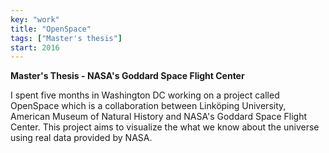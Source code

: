 ```yaml
---
key: "work"
title: "OpenSpace"
tags: ["Master's thesis"]
start: 2016
---
```

**Master's Thesis - NASA's Goddard Space Flight Center**

I spent five months in Washington DC working on a project called OpenSpace which is a collaboration between Linköping University, American Museum of Natural History and NASA's Goddard Space Flight Center. This project aims to visualize the what we know about the universe using real data provided by NASA.